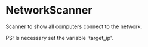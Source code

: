 # NetworkScanner

Scanner to show all computers connect to the network.

PS: Is necessary set the variable 'target_ip'.
